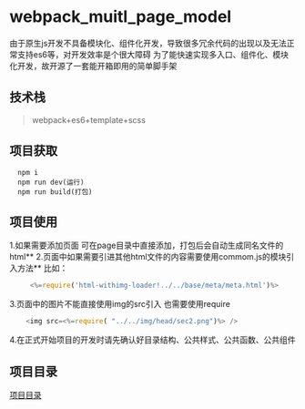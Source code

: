 # webpack_muitl_page_model
  由于原生js开发不具备模块化、组件化开发，导致很多冗余代码的出现以及无法正常支持es6等，对开发效率是个很大障碍
  为了能快速实现多入口、组件化、模块化开发，故开源了一套能开箱即用的简单脚手架
  
## 技术栈
> webpack+es6+template+scss

## 项目获取
```
  npm i
  npm run dev(运行)
  npm run build(打包)
```
## 项目使用
  1.如果需要添加页面 可在page目录中直接添加，打包后会自动生成同名文件的html**
  2.页面中如果需要引进其他html文件的内容需要使用commom.js的模块引入方法** 
  比如：
  ```javascript
       <%=require('html-withimg-loader!../../base/meta/meta.html')%>
  ```
  3.页面中的图片不能直接使用img的src引入 也需要使用require  
  ```javascript 
      <img src=<%=require( "../../img/head/sec2.png")%> />
  ```
  4.在正式开始项目的开发时请先确认好目录结构、公共样式、公共函数、公共组件
  
## 项目目录
[项目目录](https://github.com/woshiitdaniu/webpack_muitl_page_model)
